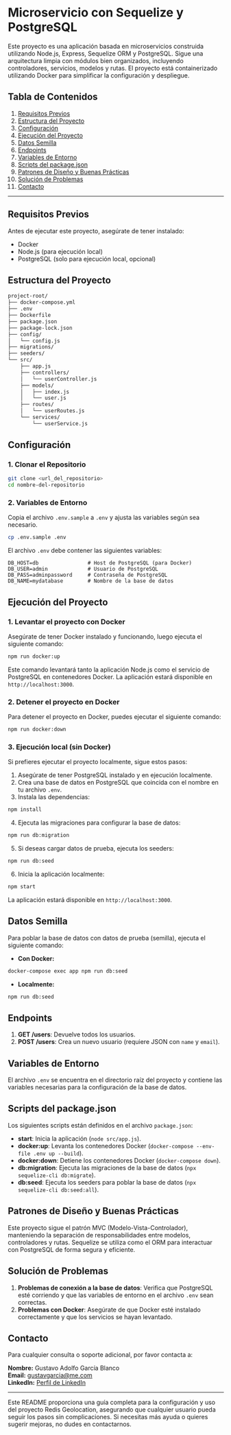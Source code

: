 
# Microservicio con Sequelize y PostgreSQL

Este proyecto es una aplicación basada en microservicios construida utilizando Node.js, Express, Sequelize ORM y PostgreSQL. Sigue una arquitectura limpia con módulos bien organizados, incluyendo controladores, servicios, modelos y rutas. El proyecto está containerizado utilizando Docker para simplificar la configuración y despliegue.

## Tabla de Contenidos

1. [Requisitos Previos](#requisitos-previos)
2. [Estructura del Proyecto](#estructura-del-proyecto)
3. [Configuración](#configuración)
4. [Ejecución del Proyecto](#ejecución-del-proyecto)
5. [Datos Semilla](#datos-semilla)
6. [Endpoints](#endpoints)
7. [Variables de Entorno](#variables-de-entorno)
8. [Scripts del package.json](#scripts-del-package-json)
9. [Patrones de Diseño y Buenas Prácticas](#patrones-de-diseño-y-buenas-prácticas)
10. [Solución de Problemas](#solución-de-problemas)
11. [Contacto](#contacto)

---

## Requisitos Previos

Antes de ejecutar este proyecto, asegúrate de tener instalado:

- Docker
- Node.js (para ejecución local)
- PostgreSQL (solo para ejecución local, opcional)

## Estructura del Proyecto

```bash
project-root/
├── docker-compose.yml
├── .env
├── Dockerfile
├── package.json
├── package-lock.json
├── config/
│   └── config.js
├── migrations/
├── seeders/
└── src/
    ├── app.js
    ├── controllers/
    │   └── userController.js
    ├── models/
    │   ├── index.js
    │   └── user.js
    ├── routes/
    │   └── userRoutes.js
    └── services/
        └── userService.js
```

## Configuración

### 1. Clonar el Repositorio

```bash
git clone <url_del_repositorio>
cd nombre-del-repositorio
```

### 2. Variables de Entorno

Copia el archivo `.env.sample` a `.env` y ajusta las variables según sea necesario.

```bash
cp .env.sample .env
```

El archivo `.env` debe contener las siguientes variables:

```env
DB_HOST=db                # Host de PostgreSQL (para Docker)
DB_USER=admin             # Usuario de PostgreSQL
DB_PASS=adminpassword     # Contraseña de PostgreSQL
DB_NAME=mydatabase        # Nombre de la base de datos
```

## Ejecución del Proyecto

### 1. Levantar el proyecto con Docker

Asegúrate de tener Docker instalado y funcionando, luego ejecuta el siguiente comando:

```bash
npm run docker:up
```

Este comando levantará tanto la aplicación Node.js como el servicio de PostgreSQL en contenedores Docker. La aplicación estará disponible en `http://localhost:3000`.

### 2. Detener el proyecto en Docker

Para detener el proyecto en Docker, puedes ejecutar el siguiente comando:

```bash
npm run docker:down
```

### 3. Ejecución local (sin Docker)

Si prefieres ejecutar el proyecto localmente, sigue estos pasos:

1. Asegúrate de tener PostgreSQL instalado y en ejecución localmente.
2. Crea una base de datos en PostgreSQL que coincida con el nombre en tu archivo `.env`.
3. Instala las dependencias:

```bash
npm install
```

4. Ejecuta las migraciones para configurar la base de datos:

```bash
npm run db:migration
```

5. Si deseas cargar datos de prueba, ejecuta los seeders:

```bash
npm run db:seed
```

6. Inicia la aplicación localmente:

```bash
npm start
```

La aplicación estará disponible en `http://localhost:3000`.

## Datos Semilla

Para poblar la base de datos con datos de prueba (semilla), ejecuta el siguiente comando:

- **Con Docker:**

```bash
docker-compose exec app npm run db:seed
```

- **Localmente:**

```bash
npm run db:seed
```

## Endpoints

1. **GET /users**: Devuelve todos los usuarios.
2. **POST /users**: Crea un nuevo usuario (requiere JSON con `name` y `email`).

## Variables de Entorno

El archivo `.env` se encuentra en el directorio raíz del proyecto y contiene las variables necesarias para la configuración de la base de datos.

## Scripts del package.json

Los siguientes scripts están definidos en el archivo `package.json`:

- **start**: Inicia la aplicación (`node src/app.js`).
- **docker:up**: Levanta los contenedores Docker (`docker-compose --env-file .env up --build`).
- **docker:down**: Detiene los contenedores Docker (`docker-compose down`).
- **db:migration**: Ejecuta las migraciones de la base de datos (`npx sequelize-cli db:migrate`).
- **db:seed**: Ejecuta los seeders para poblar la base de datos (`npx sequelize-cli db:seed:all`).

## Patrones de Diseño y Buenas Prácticas

Este proyecto sigue el patrón MVC (Modelo-Vista-Controlador), manteniendo la separación de responsabilidades entre modelos, controladores y rutas. Sequelize se utiliza como el ORM para interactuar con PostgreSQL de forma segura y eficiente.

## Solución de Problemas

1. **Problemas de conexión a la base de datos**: Verifica que PostgreSQL esté corriendo y que las variables de entorno en el archivo `.env` sean correctas.
2. **Problemas con Docker**: Asegúrate de que Docker esté instalado correctamente y que los servicios se hayan levantado.

## Contacto

Para cualquier consulta o soporte adicional, por favor contacta a:

**Nombre:** Gustavo Adolfo García Blanco  
**Email:** [gustavgarcia@me.com](mailto:gustavgarcia@me.com)  
**LinkedIn:** [Perfil de LinkedIn](https://www.linkedin.com/in/gustavogblanco)

---

Este README proporciona una guía completa para la configuración y uso del proyecto Redis Geolocation, asegurando que cualquier usuario pueda seguir los pasos sin complicaciones. Si necesitas más ayuda o quieres sugerir mejoras, no dudes en contactarnos.
